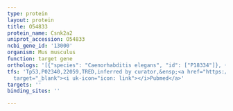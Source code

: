 ```yaml
---
type: protein
layout: protein
title: O54833
protein_name: Csnk2a2
uniprot_accession: O54833
ncbi_gene_id: '13000'
organism: Mus musculus
function: target gene
orthologs: '[{"species": "Caenorhabditis elegans", "id": ["P18334"]}, {"species": "Homo sapiens", "id": ["<a href=\"/protein/p19784\">P19784</a>"]}, {"species": "Rattus norvegicus", "id": ["B4F7A9"]}, {"species": "Saccharomyces cerevisiae", "id": ["<a href=\"/protein/p15790\">P15790</a>"]}]'
tfs: 'Tp53,P02340,22059,TRED,inferred by curator,&ensp;<a href="https://www.ncbi.nlm.nih.gov/pubmed/?term=17202159%5Buid%5D"
  target="_blank"><i uk-icon="icon: link"></i>Pubmed</a>'
targets: ''
binding_sites: ''

---
```

